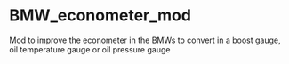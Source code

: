 # BMW_econometer_mod
Mod to improve the econometer in the BMWs to convert in a boost gauge, oil temperature gauge or oil pressure gauge
